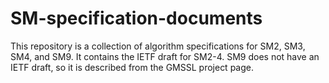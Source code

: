 # SM-specification-documents

This repository is a collection of algorithm specifications for SM2, SM3, SM4, and SM9. It contains the IETF draft for SM2-4. 
SM9 does not have an IETF draft, so it is described from the GMSSL project page.
